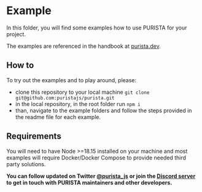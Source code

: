 # Example

In this folder, you will find some examples how to use PURISTA for your project.

The examples are referenced in the handbook at [purista.dev](https://purista.dev).

## How to

To try out the examples and to play around, please:

- clone this repository to your local machine `git clone git@github.com:puristajs/purista.git`
- in the local repository, in the root folder run `npm i`
- than, navigate to the example folders and follow the steps provided in the readme file for each example.

## Requirements

You will need to have Node >=18.15 installed on your machine and most examples will require Docker/Docker Compose to provide needed third party solutions.

__You can follow updated on Twitter [@purista_js](https://twitter.com/purista_js) or join the [Discord server](https://discord.gg/9feaUm3H2v) to get in touch with PURISTA maintainers and other developers.__
